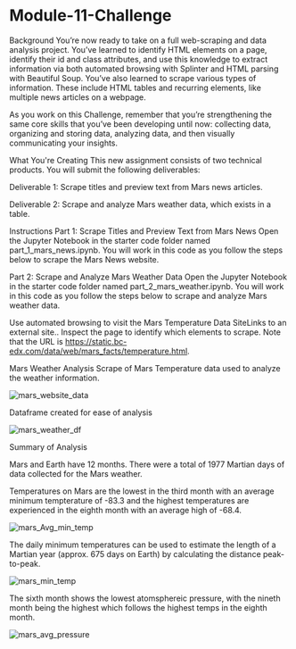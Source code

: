 # Module-11-Challenge

Background
You’re now ready to take on a full web-scraping and data analysis project. You’ve learned to identify HTML elements on a page, identify their id and class attributes, and use this knowledge to extract information via both automated browsing with Splinter and HTML parsing with Beautiful Soup. You’ve also learned to scrape various types of information. These include HTML tables and recurring elements, like multiple news articles on a webpage.

As you work on this Challenge, remember that you’re strengthening the same core skills that you’ve been developing until now: collecting data, organizing and storing data, analyzing data, and then visually communicating your insights.

What You're Creating
This new assignment consists of two technical products. You will submit the following deliverables:

Deliverable 1: Scrape titles and preview text from Mars news articles.

Deliverable 2: Scrape and analyze Mars weather data, which exists in a table.

Instructions
Part 1: Scrape Titles and Preview Text from Mars News
Open the Jupyter Notebook in the starter code folder named part_1_mars_news.ipynb. You will work in this code as you follow the steps below to scrape the Mars News website.

Part 2: Scrape and Analyze Mars Weather Data
Open the Jupyter Notebook in the starter code folder named part_2_mars_weather.ipynb. You will work in this code as you follow the steps below to scrape and analyze Mars weather data.

Use automated browsing to visit the Mars Temperature Data SiteLinks to an external site.. Inspect the page to identify which elements to scrape. Note that the URL is https://static.bc-edx.com/data/web/mars_facts/temperature.html.

Mars Weather Analysis
Scrape of Mars Temperature data used to analyze the weather information.

![mars_website_data](https://user-images.githubusercontent.com/117309455/225374306-3e3b21f8-9355-4699-883c-516676c34404.png)

Dataframe created for ease of analysis

![mars_weather_df](https://user-images.githubusercontent.com/117309455/225378587-52673630-7109-4e89-8310-a7e6817b0860.png)


Summary of Analysis

Mars and Earth have 12 months. There were a total of 1977 Martian days of data collected for the Mars weather.

Temperatures on Mars are the lowest in the third month with an average minimum tempterature of -83.3 and the highest temperatures are experienced in the eighth month with an average high of -68.4.

![mars_Avg_min_temp](https://user-images.githubusercontent.com/117309455/225376389-efabafed-ecc5-4815-ab21-03ea3dbcf468.png)

The daily minimum temperatures can be used to estimate the length of a Martian year (approx. 675 days on Earth) by calculating the distance peak-to-peak. 

![mars_min_temp](https://user-images.githubusercontent.com/117309455/225377719-f857422a-8938-4c7e-bd3c-62757686ac63.png)

The sixth month shows the lowest atomsphereic pressure, with the nineth month being the highest which follows the highest temps in the eighth month.

![mars_avg_pressure](https://user-images.githubusercontent.com/117309455/225376749-e2cc3653-06a1-489f-8c29-949b4305552a.png)

